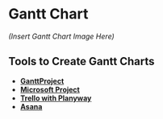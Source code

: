 # Gantt Chart

*(Insert Gantt Chart Image Here)*

## Tools to Create Gantt Charts
- **[GanttProject](https://www.ganttproject.biz/)**
- **[Microsoft Project](https://www.microsoft.com/en-us/microsoft-365/project/project-management-software)**
- **[Trello with Planyway](https://planyway.com/)**
- **[Asana](https://asana.com/features/timeline)** 